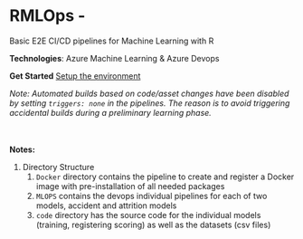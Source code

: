 # RMLOps - 

Basic E2E CI/CD pipelines for Machine Learning with R


__Technologies__: Azure Machine Learning & Azure Devops

__Get Started__
[Setup the environment](docs/Setup.md)

_Note: Automated builds based on code/asset changes have been disabled by setting `triggers: none` in the pipelines. The reason is to avoid triggering accidental builds during a preliminary learning phase._

<BR><br>__Notes:__
1. Directory Structure
    1. `Docker` directory contains the pipeline to create and register a Docker image with pre-installation of all needed packages
    2. `MLOPS` contains the devops individual pipelines for each of two models, accident and attrition models
    3. `code` directory has the source code for the individual models (training, registering scoring) as well as the datasets (csv files)
   